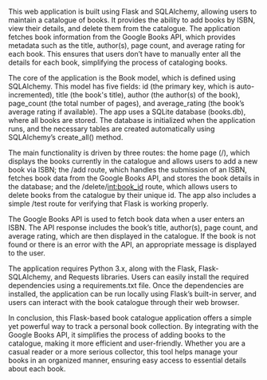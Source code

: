 This web application is built using Flask and SQLAlchemy, allowing users to maintain a catalogue of books. It provides the ability to add books by ISBN, view their details, and delete them from the catalogue. The application fetches book information from the Google Books API, which provides metadata such as the title, author(s), page count, and average rating for each book. This ensures that users don’t have to manually enter all the details for each book, simplifying the process of cataloging books.

The core of the application is the Book model, which is defined using SQLAlchemy. This model has five fields: id (the primary key, which is auto-incremented), title (the book's title), author (the author(s) of the book), page_count (the total number of pages), and average_rating (the book’s average rating if available). The app uses a SQLite database (books.db), where all books are stored. The database is initialized when the application runs, and the necessary tables are created automatically using SQLAlchemy’s create_all() method.

The main functionality is driven by three routes: the home page (/), which displays the books currently in the catalogue and allows users to add a new book via ISBN; the /add route, which handles the submission of an ISBN, fetches book data from the Google Books API, and stores the book details in the database; and the /delete/<int:book_id> route, which allows users to delete books from the catalogue by their unique id. The app also includes a simple /test route for verifying that Flask is working properly.

The Google Books API is used to fetch book data when a user enters an ISBN. The API response includes the book’s title, author(s), page count, and average rating, which are then displayed in the catalogue. If the book is not found or there is an error with the API, an appropriate message is displayed to the user.

The application requires Python 3.x, along with the Flask, Flask-SQLAlchemy, and Requests libraries. Users can easily install the required dependencies using a requirements.txt file. Once the dependencies are installed, the application can be run locally using Flask’s built-in server, and users can interact with the book catalogue through their web browser.

In conclusion, this Flask-based book catalogue application offers a simple yet powerful way to track a personal book collection. By integrating with the Google Books API, it simplifies the process of adding books to the catalogue, making it more efficient and user-friendly. Whether you are a casual reader or a more serious collector, this tool helps manage your books in an organized manner, ensuring easy access to essential details about each book.







